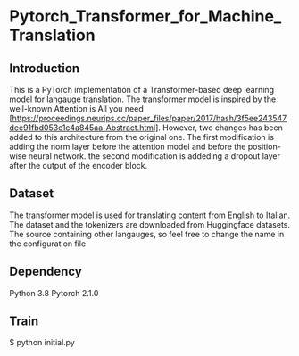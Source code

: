 # Pytorch_Transformer_for_Machine_Translation
## Introduction
This is a PyTorch implementation of a Transformer-based deep learning model for langauge translation. The transformer model is inspired by the well-known Attention is All you need [https://proceedings.neurips.cc/paper_files/paper/2017/hash/3f5ee243547dee91fbd053c1c4a845aa-Abstract.html]. However, two changes has been added to this architecture from the original one. The first modification is adding the norm layer before the attention model and before the position-wise neural network. the second modification is addeding a dropout layer after the output of the encoder block.
## Dataset
The transformer model is used for translating content from English to Italian. The dataset and the tokenizers are downloaded from Huggingface datasets. The source containing other langauges, so feel free to change the name in the configuration file

## Dependency
Python 3.8
Pytorch 2.1.0

## Train
$ python initial.py

